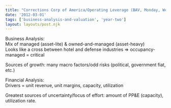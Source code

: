 ```yaml
---
title: "Corrections Corp of America/Operating Leverage (BAV, Monday, Week 6)"
date: '2012-03-01'
tags: ['business-analysis-and-valuation', 'year-two']
layout: layouts/post.njk
---
```


Business Analysis:\
Mix of managed (asset-lite) & owned-and-managed (asset-heavy)\
Looks like a cross between hotel and defense industries => occupancy-managed = critical

Sources of growth: many macro factors/odd risks (political, government fiat, etc.)

Financial Analysis:\
Drivers = unit revenue, unit margins, capacity, utilization

Greatest sources of uncertainty/focus of effort: amount of PP&E (capacity), utilization rate.
